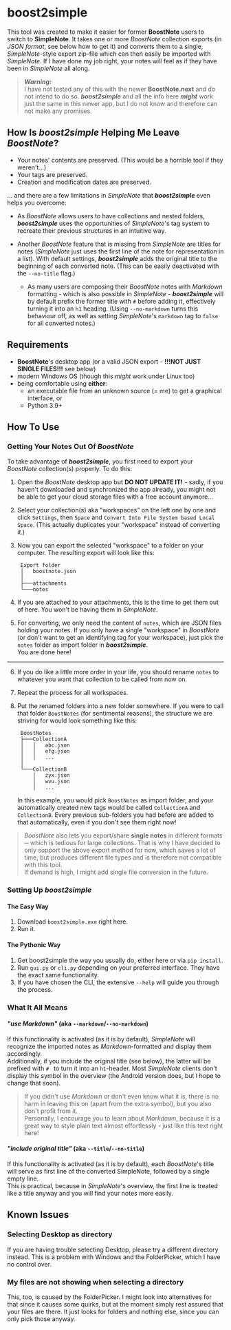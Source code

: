 # boost2simple

This tool was created to make it easier for former **BoostNote** users to switch to **SimpleNote**. 
It takes one or more _BoostNote_ collection exports (in _JSON format_, see below how to get it)
and converts them to a single, _SimpleNote_-style export zip-file 
which can then easily be imported with _SimpleNote_. 
If I have done my job right, your notes will feel as if they have been in _SimpleNote_ all along.

> **_Warning:_**  
> I have not tested any of this with the newer **BoostNote.next** and do not intend to do so. 
> *__boost2simple__* and all the info here _**might**_ work just the same in this newer app, 
> but I do not know and therefore can not make any promises. 

## How Is _**boost2simple**_ Helping Me Leave _BoostNote_? 

* Your notes' contents are preserved. (This would be a horrible tool if they weren't...)
* Your tags are preserved.
* Creation and modification dates are preserved.

... and there are a few limitations in _SimpleNote_ that _**boost2simple**_ even helps you overcome:

* As _BoostNote_ allows users to have collections and nested folders, 
_**boost2simple**_ uses the opportunities of _SimpleNote_'s tag system 
to recreate their previous structures in an intuitive way.

* Another _BoostNote_ feature that is missing from _SimpleNote_ are titles for notes 
(_SimpleNote_ just uses the first line of the note for representation in a list). 
With default settings, _**boost2simple**_ adds the original title to the beginning of each 
converted note. (This can be easily deactivated with the ```--no-title``` flag.)  
    * As many users are composing their _BoostNote_ notes with _Markdown_ formatting - 
which is also possible in _SimpleNote_ - _**boost2simple**_ will by default prefix the former title 
with ```#```  before adding it, effectively turning it into an ```h1``` heading. 
(Using ```--no-markdown``` turns this behaviour off, 
as well as setting _SimpleNote_'s ```markdown``` tag to ```false``` for all converted notes.)

## Requirements

* __BoostNote__'s desktop app (or a valid JSON export - **!!!NOT JUST SINGLE FILES!!!** see below)
* modern Windows OS (though this _might_ work under Linux too)
* being comfortable using **either**:
  - an executable file from an unknown source (= me) to get a graphical interface, or
  - Python 3.9+ 

## How To Use

### Getting Your Notes Out Of _BoostNote_

To take advantage of _**boost2simple**_, you first need to export 
your _BoostNote_ collection(s) properly. To do this:
1. Open the _BoostNote_ desktop app but **DO NOT UPDATE IT!** - 
   sadly, if you haven't downloaded and synchronized the app already, 
   you might not be able to get your cloud storage files with a free account anymore... 
2. Select your collection(s) aka "workspaces" on the left one by one 
   and click ```Settings```, then ```Space``` and ```Convert Into File System based Local Space```. 
   (This actually duplicates your "workspace" instead of converting it.)
3. Now you can export the selected "workspace" to a folder on your computer.
  The resulting export will look like this:
        
        Export folder
        │   boostnote.json
        │   
        ├───attachments
        └───notes
4. If you are attached to your attachments, this is the time to get them out of here. 
   You won't be having them in _SimpleNote_.
5. For converting, we only need the content of ```notes```, which are JSON files holding your notes.
   If you only have a single "workspace" in _BoostNote_ 
   (or don't want to get an identifying tag for your workspace),
   just pick the ```notes``` folder as import folder in _**boost2simple**_.  
   You are done here!
   
---
   
6. If you do like a little more order in your life, 
   you should rename ```notes``` to whatever you want that collection to be called from now on. 
7. Repeat the process for all workspaces.
8. Put the renamed folders into a new folder somewhere. 
   If you were to call that folder ```BoostNotes``` (for sentimental reasons), 
   the structure we are striving for would look something like this:

        BoostNotes
        ├───CollectionA
        │   │   abc.json
        │   │   efg.json
        │   │   ...
        │
        └───CollectionB
            │   zyx.json
            │   wvu.json
            │   ...
   In this example, you would pick ```BoostNotes``` as import folder,
   and your automatically created new tags would be called  ```CollectionA``` and ```CollectionB```. 
   Every previous sub-folders you had before are added to that automatically, 
   even if you don't see them right now! 
   


> _BoostNote_ also lets you export/share **single notes** in different formats ─ 
> which is tedious for large collections. 
> That is why I have decided to only support the above export method for now, 
> which saves a lot of time, but produces different file types 
> and is therefore not compatible with this tool.   
> If demand is high, I might add single file conversion in the future.

### Setting Up _**boost2simple**_ 

#### The Easy Way

1. Download ```boost2simple.exe``` right here.
2. Run it.

#### The Pythonic Way

1. Get boost2simple the way you usually do, either here or via ```pip install```.
2. Run ```gui.py``` or ```cli.py``` depending on your preferred interface. 
   They have the exact same functionality.
3. If you have chosen the CLI, the extensive ```--help``` will guide you through the process.
        
### What It All Means

#### _"use Markdown"_ (aka ```--markdown```/```--no-markdown```)

If this functionality is activated (as it is by default),
_SimpleNote_ will recognize the imported notes as _Markdown_-formatted and display them accordingly.  
Additionally, if you include the original title (see below), 
the latter will be prefixed with ```# ``` to turn it into an ```h1```-header. 
Most _SimpleNote_ clients don't display this symbol in the overview 
(the Android version does, but I hope to change that soon).
> If you didn't use _Markdown_ or don't even know what it is, 
> there is no harm in leaving this on (apart from the extra symbol), 
> but you also don't profit from it.  
> Personally, I encourage you to learn about _Markdown_, 
> because it is a great way to style plain text almost effortlessly - 
> just like this text right here!



#### _"include original title"_ (aka ```--title```/```--no-title```)

If this functionality is activated (as it is by default), 
each _BoostNote_'s title will serve as first line of the converted SimpleNote,
followed by a single empty line.  
This is practical, because in _SimpleNote_'s overview, 
the first line is treated like a title anyway and you will find your notes more easily.


## Known Issues

### Selecting Desktop as directory

If you are having trouble selecting Desktop, please try a different directory instead.
This is a problem with Windows and the FolderPicker, which I have no control over.

### My files are not showing when selecting a directory

This, too, is caused by the FolderPicker. I might look into alternatives for that since it causes some quirks,
but at the moment simply rest assured that your files are there. 
It just looks for folders and nothing else, since you can only pick those anyway.
